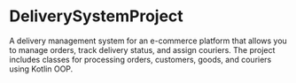 # DeliverySystemProject
A delivery management system for an e-commerce platform that allows you to manage orders, track delivery status, and assign couriers. The project includes classes for processing orders, customers, goods, and couriers using Kotlin OOP.
